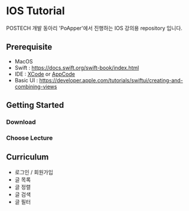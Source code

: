 # IOS Tutorial
POSTECH 개발 동아리 'PoApper'에서 진행하는 IOS 강의용 repository 입니다. 

## Prerequisite
- MacOS
- Swift : https://docs.swift.org/swift-book/index.html
- IDE : [XCode](https://developer.apple.com/kr/xcode/) or [AppCode](https://www.jetbrains.com/objc/)
- Basic UI : https://developer.apple.com/tutorials/swiftui/creating-and-combining-views

## Getting Started
### Download

### Choose Lecture

## Curriculum
- 로그인 / 회원가입
- 글 목록
- 글 정렬
- 글 검색
- 글 필터
